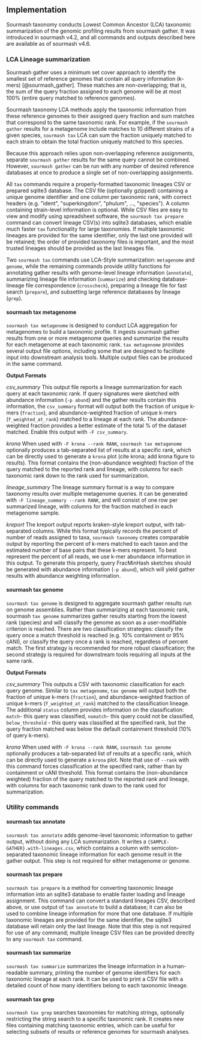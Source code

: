 ## Implementation

Sourmash taxonomy conducts Lowest Common Ancestor (LCA) taxonomic summarization of the genomic profiling results from sourmash gather.
It was introduced in sourmash v4.2, and all commands and outputs described here are available as of sourmash v4.6.

### LCA Lineage summarization

Sourmash gather uses a minimum set cover approach to identify the smallest set of reference genomes that contain all query information (k-mers) [@sourmash_gather].
These matches are non-overlapping; that is, the sum of the query fraction assigned to each genome will be at most 100% (entire query matched to reference genomes).

Sourmash taxonomy LCA methods apply the taxonomic information from these reference genomes to their assigned query fraction and sum matches that correspond to the same taxonomic rank. For example, if the `sourmash gather` results for a metagenome include matches to 10 different strains of a given species, `sourmash tax` LCA can sum the fraction uniquely matched to each strain to obtain the total fraction uniquely matched to this species.

Because this approach relies upon non-overlapping reference assignments, separate `sourmash gather` results for the same query cannot be combined. However, `sourmash gather` can be run with any number of desired reference databases at once to produce a single set of non-overlapping assignments.

All `tax` commands require a properly-formatted taxonomic lineages CSV or prepared sqlite3 database. The CSV file (optionally gzipped) containing a unique genome identifier and one column per taxonomic rank, with correct headers (e.g. "ident", "superkingdom", "phulum", ..., "species"). A column containing strain-level information is optional. While CSV files are easy to view and modify using spreadsheet software, the `sourmash tax prepare` command can convert lineage CSV(s) into sqlite3 databases, which enable much faster `tax` functionality for large taxonomies. If multiple taxonomic lineages are provided for the same identifier, only the last one provided will be retained; the order of provided taxonomy files is important, and the most trusted lineages should be provided as the last lineages file.

Two `sourmash tax` commands use LCA-Style summarization: `metagenome` and `genome`, while the remaining commands provide utility functions for annotating gather results with genome-level lineage information (`annotate`), summarizing lineage file information (`summarize`) and checking database-lineage file correspondence (`crosscheck`), preparing a lineage file for fast search (`prepare`), and subsetting large reference databases by lineage (`grep`).

<!--
**make sure to discuss which commands summarize with abundance weighting**
-->

#### sourmash tax metagenome

`sourmash tax metagenome` is designed to conduct LCA aggregation for metagenomes to build a taxonomic profile.
It ingests sourmash gather results from one or more metagenome queries and summarize the results for each metagenome at each taxonomic rank.
`tax metagenome` provides several output file options, including some that are designed to facilitate input into downstream analysis tools. Multiple output files can be produced in the same command.

**Output Formats**

*csv_summary* This output file reports a lineage summarization for each query at each taxonomic rank.
If query signatures were sketched with abundance information (`-p abund`) and the gather results contain this information, the `csv_summary` format will output both the fraction of unique k-mers (`fraction`), and abundance-weighted fraction of unique k-mers (`f_weighted_at_rank`) matched to a lineage at each rank. The abundance-weighted fraction provides a better estimate of the total % of the dataset matched. Enable this output with `-F csv_summary`.

*krona* When used with `-F krona --rank RANK`, `sourmash tax metagenome` optionally produces a tab-separated list of results at a specific rank, which can be directly used to generate a `krona` plot (cite krona; add krona figure to results). This format contains the (non-abundance weighted) fraction of the query matched to the reported rank and lineage, with columns for each taxonomic rank down to the rank used for summarization.

*lineage_summary* The lineage summary format is a way to compare taxonomy results over multiple metagenome queries. It can be generated with `-F lineage_summary --rank RANK`, and will consist of one row per summarized lineage, with columns for the fraction matched in each metagenome sample.

*kreport* The kreport output reports kraken-style kreport output, with tab-separated columns. While this format typically records the percent of number of reads assigned to taxa, `sourmash taxonomy` creates comparable output by reporting the percent of k-mers matched to each taxon and the estimated number of base pairs that these k-mers represent. To best represent the percent of all reads, we use k-mer abundance information in this output. To generate this properly, query FracMinHash sketches should be generated with abundance information (`-p abund`), which will yield gather results with abundance weighting information.

#### sourmash tax genome

`sourmash tax genome` is designed to aggregate sourmash gather results run on genome assemblies.
Rather than summarizing at each taxonomic rank, sourmash `tax genome` summarizes gather results starting from the lowest rank (species) and will classify the genome as soon as a user-modifiable criterion is reached. There are two classification strategies: classify the query once a match threshold is reached (e.g. 10% containment or 95% cANI), or classify the query once a rank is reached, regardless of percent match. The first strategy is recommended for more robust classification; the second strategy is required for downstream tools requiring all inputs at the same rank.

**Output Formats**

*csv_summary* This outputs a CSV with taxonomic classification for each query genome.
Similar to `tax metagenome`, `tax genome` will output both the fraction of unique k-mers (`fraction`), and abundance-weighted fraction of unique k-mers (`f_weighted_at_rank`) matched to the classification lineage. The additional `status` column provides information on the classification: `match`- this query was classified, `nomatch`- this query could not be classified, `below_threshold` - this query was classified at the specified rank, but the query fraction matched was below the default containment threshold (10% of query k-mers).

*krona* When used with `-F krona --rank RANK`, `sourmash tax genome` optionally produces a tab-separated list of results at a specific rank, which can be directly used to generate a `krona` plot. Note that use of `--rank` with this command forces classification at the specified rank, rather than by containment or cANI threshold. This format contains the (non-abundance weighted) fraction of the query matched to the reported rank and lineage, with columns for each taxonomic rank down to the rank used for summarization.
<!-- NOTE: add abund weighting option for krona output? or switch that to default? -->

### Utility commands

#### sourmash tax annotate
`sourmash tax annotate` adds genome-level taxonomic information to gather output, without doing any LCA summarization. It writes a `{SAMPLE-GATHER}.with-lineages.csv`, which contains a column with semicolon-separated taxonomic lineage information for each genome result in the gather output. This step is not required for either metagenome or genome.

#### sourmash tax prepare
`sourmash tax prepare` is a method for converting taxonomic lineage information into an sqlite3 database to enable faster loading and lineage assignment. This command can convert a standard lineages CSV, described above, or use output of `tax annotate` to build a database; it can also be used to combine lineage information for more that one database. If multiple taxonomic lineages are provided for the same identifier, the sqlite3 database will retain only the last lineage. Note that this step is not required for use of any command; multiple lineage CSV files can be provided directly to any `sourmash tax` command.

#### sourmash tax summarize
`sourmash tax summarize` summarizes the lineage information in a human-readable summary, printing the number of genome identifiers for each taxonomic lineage at each rank. It can be used to print a CSV file with a detailed count of how many identifiers belong to each taxonomic lineage.

<!-- #### sourmash tax crosscheck -->

#### sourmash tax grep
`sourmash tax grep` searches taxonomies for matching strings, optionally restricting the string search to a specific taxonomic rank. It creates new files containing matching taxonomic entries, which can be useful for selecting subsets of results or reference genomes for sourmash analyses.
